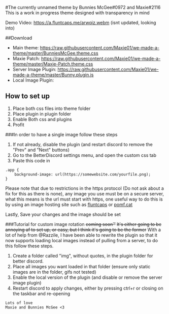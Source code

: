 #The currently unnamed theme by Bunnies McGee#0972 and Maxie#2116
This is a work in progress theme designed with transparency in mind  

Demo Video: https://a.fluntcaps.me/arwqiz.webm (isnt updated, looking into)

##Download
- Main theme: https://raw.githubusercontent.com/Maxie01/we-made-a-theme/master/BunniesMcGee.theme.css
- Maxie Patch: https://raw.githubusercontent.com/Maxie01/we-made-a-theme/master/Maxie-Patch.theme.css
- Server Image Plugin: https://raw.githubusercontent.com/Maxie01/we-made-a-theme/master/Bunny.plugin.js
- Local Image Plugin: 

## How to set up

1. Place both css files into theme folder
2. Place plugin in plugin folder
3. Enable Both css and plugins
4. Profit

###In order to have a single image follow these steps
1. If not already, disable the plugin (and restart discord to remove the "Prev" and "Next" buttons)
2. Go to the BetterDiscord settings menu, and open the custom css tab
3. Paste this code in
```
.app {
    background-image: url(https://somewebsite.com/yourfile.png);
}
```

Please note that due to restrictions in the https protocol (Do not ask about a fix for this as there is none), any image you use must be on a secure server, what this means is the url must start with https, one useful way to do this is by using an image hosting site such as [fluntcaps](https://fluntcaps.me) or [pomf.cat](https://pomf.cat/)

Lastly, Save your changes and the image should be set

###Tutorial for custom image rotation ~~coming soon™~~
~~It's either going to be annoying af to set up, or easy, but I think it's going to be the former~~
With a lot of help from @Razzile, I have been able to rewrite the plugin so that it now supports loading local images instead of pulling from a server, to do this follow these steps.
1. Create a folder called "img", without quotes, in the plugin folder for better discord.
2. Place all images you want loaded in that folder (ensure only static images are in the folder, gifs not tested)
3. Enable the local version of the plugin (and disable or remove the server image plugin)
4. Restart discord to apply changes, either by pressing ctrl+r or closing on the taskbar and re-opening

```
Lots of love
Maxie and Bunnies McGee <3
```